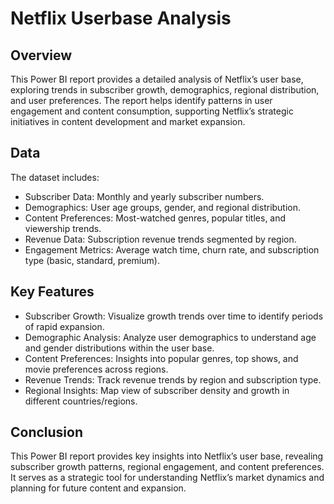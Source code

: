 # Netflix Userbase Analysis 

## Overview

This Power BI report provides a detailed analysis of Netflix’s user base, exploring trends in subscriber growth, demographics, regional distribution, and user preferences. The report helps identify patterns in user engagement and content consumption, supporting Netflix’s strategic initiatives in content development and market expansion.

## Data

The dataset includes:

- Subscriber Data: Monthly and yearly subscriber numbers.
- Demographics: User age groups, gender, and regional distribution.
- Content Preferences: Most-watched genres, popular titles, and viewership trends.
- Revenue Data: Subscription revenue trends segmented by region.
- Engagement Metrics: Average watch time, churn rate, and subscription type (basic, standard, premium).
  
## Key Features

- Subscriber Growth: Visualize growth trends over time to identify periods of rapid expansion.
- Demographic Analysis: Analyze user demographics to understand age and gender distributions within the user base.
- Content Preferences: Insights into popular genres, top shows, and movie preferences across regions.
- Revenue Trends: Track revenue trends by region and subscription type.
- Regional Insights: Map view of subscriber density and growth in different countries/regions.
  
## Conclusion

This Power BI report provides key insights into Netflix’s user base, revealing subscriber growth patterns, regional engagement, and content preferences. It serves as a strategic tool for understanding Netflix’s market dynamics and planning for future content and expansion.

